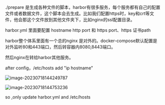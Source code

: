 ./prepare 是生成各种文件的脚本，harbor有很多服务，每个服务都有自己的配置文件或者数据文件，这个脚本会去生成。比如我们配置https时，key和crt等文件，他会那这个文件放到其他文件夹下，比如nginx的ssl配置目录。





harbor.yml 里面要配置 hostname  http port   和 https port、https 证书path

harbor整个体系里面有一个总的nginx 是对外的。docker-compose默认配置是对外监听80和443端口，然后转容器内8080,8443端口。

然后nginx在转给harbor其他服务。



after config，/etc/hosts add "ip  hostname"

![image-20230718144249787](https://pic-keboom.oss-cn-hangzhou.aliyuncs.com/img/image-20230718144249787.png)

![image-20230718144753236](https://pic-keboom.oss-cn-hangzhou.aliyuncs.com/img/image-20230718144753236.png)

so ,only update harbor.yml and /etc/hosts





